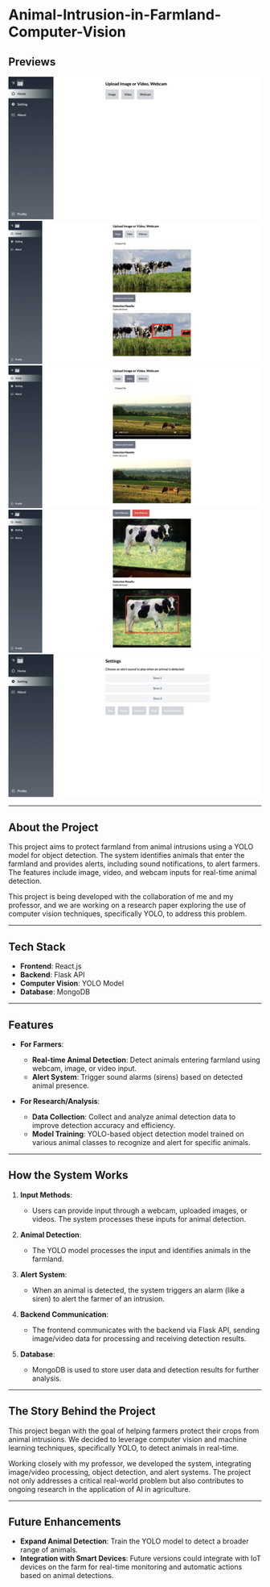 # **Animal-Intrusion-in-Farmland-Computer-Vision**

## **Previews**
![1](assets/ss1.png)
![2](assets/ss2.png)
![3](assets/ss3.png)
![4](assets/ss4.png)
![5](assets/ss5.png)

---

## About the Project

This project aims to protect farmland from animal intrusions using a YOLO model for object detection. The system identifies animals that enter the farmland and provides alerts, including sound notifications, to alert farmers. The features include image, video, and webcam inputs for real-time animal detection.

This project is being developed with the collaboration of me and my professor, and we are working on a research paper exploring the use of computer vision techniques, specifically YOLO, to address this problem.

---

## Tech Stack

- **Frontend**: React.js
- **Backend**: Flask API
- **Computer Vision**: YOLO Model
- **Database**: MongoDB

---

## Features

- **For Farmers**:
  - **Real-time Animal Detection**: Detect animals entering farmland using webcam, image, or video input.
  - **Alert System**: Trigger sound alarms (sirens) based on detected animal presence.
  
- **For Research/Analysis**:
  - **Data Collection**: Collect and analyze animal detection data to improve detection accuracy and efficiency.
  - **Model Training**: YOLO-based object detection model trained on various animal classes to recognize and alert for specific animals.

---

## How the System Works

1. **Input Methods**:
   - Users can provide input through a webcam, uploaded images, or videos. The system processes these inputs for animal detection.
   
2. **Animal Detection**:
   - The YOLO model processes the input and identifies animals in the farmland.
   
3. **Alert System**:
   - When an animal is detected, the system triggers an alarm (like a siren) to alert the farmer of an intrusion.

4. **Backend Communication**:
   - The frontend communicates with the backend via Flask API, sending image/video data for processing and receiving detection results.

5. **Database**:
   - MongoDB is used to store user data and detection results for further analysis.

---

## The Story Behind the Project

This project began with the goal of helping farmers protect their crops from animal intrusions. We decided to leverage computer vision and machine learning techniques, specifically YOLO, to detect animals in real-time.

Working closely with my professor, we developed the system, integrating image/video processing, object detection, and alert systems. The project not only addresses a critical real-world problem but also contributes to ongoing research in the application of AI in agriculture.

---

## Future Enhancements

- **Expand Animal Detection**: Train the YOLO model to detect a broader range of animals.
- **Integration with Smart Devices**: Future versions could integrate with IoT devices on the farm for real-time monitoring and automatic actions based on animal detections.